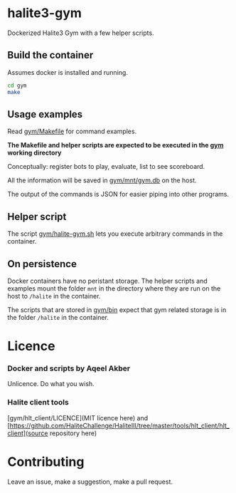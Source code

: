 # halite3-gym

Dockerized Halite3 Gym with a few helper scripts.

## Build the container

Assumes docker is installed and running.

```bash
cd gym
make
```

## Usage examples

Read [gym/Makefile](gym/Makefile) for command examples.

**The Makefile and helper scripts are expected to be executed in the [gym](gym)
working directory**

Conceptually: register bots to play, evaluate, list to see scoreboard.

All the information will be saved in [gym/mnt/gym.db](gym/mnt/gym.db) on the
host.

The output of the commands is JSON for easier piping into other programs.

## Helper script

The script [gym/halite-gym.sh](gym/halite-gym.sh) lets you execute arbitrary
commands in the container. 

## On persistence

Docker containers have no peristant storage. The helper scripts and examples
mount the folder `mnt` in the directory where they are run on the host to
`/halite` in the container.

The scripts that are stored in [gym/bin](gym/bin) expect that gym related
storage is in the folder `/halite` in the container.


# Licence

### Docker and scripts by Aqeel Akber
Unlicence. Do what you wish.

### Halite client tools

[gym/hlt_client/LICENCE](MIT licence here) and [https://github.com/HaliteChallenge/HaliteIII/tree/master/tools/hlt_client/hlt_client](source repository here)

# Contributing

Leave an issue, make a suggestion, make a pull request.
